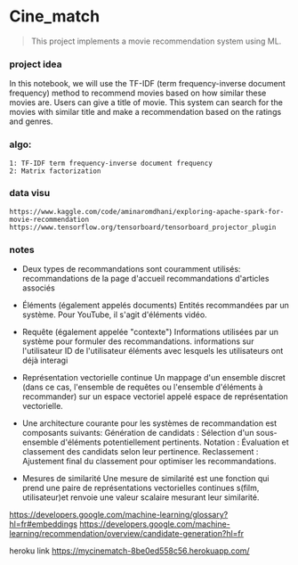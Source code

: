 # Cine_match

> This project implements a movie recommendation system using ML.

### project idea
In this notebook, we will use the TF-IDF (term frequency-inverse document frequency) method to recommend movies based on how similar these movies are.
Users can give a title of movie. This system can search for the movies with similar title and make a recommendation based on the ratings and genres.

### algo:
    1: TF-IDF term frequency-inverse document frequency
    2: Matrix factorization

### data visu
    https://www.kaggle.com/code/aminaromdhani/exploring-apache-spark-for-movie-recommendation
    https://www.tensorflow.org/tensorboard/tensorboard_projector_plugin

### notes

- Deux types de recommandations sont couramment utilisés:
    recommandations de la page d'accueil
    recommandations d'articles associés

- Éléments (également appelés documents)
Entités recommandées par un système.  Pour YouTube, il s'agit d'éléments vidéo.

- Requête (également appelée "contexte")
Informations utilisées par un système pour formuler des recommandations.
    informations sur l'utilisateur
        ID de l'utilisateur
        éléments avec lesquels les utilisateurs ont déjà interagi

- Représentation vectorielle continue
Un mappage d'un ensemble discret (dans ce cas, l'ensemble de requêtes ou l'ensemble d'éléments à recommander) sur un espace vectoriel appelé espace de représentation vectorielle.

- Une architecture courante pour les systèmes de recommandation est composants suivants:
    Génération de candidats : Sélection d'un sous-ensemble d'éléments potentiellement pertinents.
    Notation : Évaluation et classement des candidats selon leur pertinence.
    Reclassement : Ajustement final du classement pour optimiser les recommandations.

- Mesures de similarité
    Une mesure de similarité est une fonction qui prend une paire de représentations vectorielles continues s(film, utilisateur)et renvoie une valeur scalaire mesurant leur similarité. 

https://developers.google.com/machine-learning/glossary?hl=fr#embeddings
https://developers.google.com/machine-learning/recommendation/overview/candidate-generation?hl=fr


heroku link
https://mycinematch-8be0ed558c56.herokuapp.com/